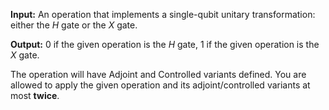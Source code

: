 **Input:** An operation that implements a single-qubit unitary transformation:
either the $H$ gate or the $X$ gate. 

**Output:**  0 if the given operation is the $H$ gate, 1 if the given operation is the $X$ gate.

The operation will have Adjoint and Controlled variants defined.
You are allowed to apply the given operation and its adjoint/controlled variants at most **twice**.
